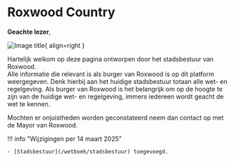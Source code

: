 # Roxwood Country 

**Geachte lezer**, 

![Image title](https://i.imgur.com/KXtU9CX.png){ align=right }

Hartelijk welkom op deze pagina ontworpen door het stadsbestuur van Roxwood. <br />
Alle informatie die relevant is als burger van Roxwood is op dit platform weergegeven.
Denk hierbij aan het huidige stadsbestuur totaan alle wet- en regelgeving.
Als burger van Roxwood is het belangrijk om op de hoogte te zijn van de huidige wet- en regelgeving, immers iedereen wordt geacht de wet te kennen. 

Mochten er onjuistheden worden geconstateerd neem dan contact op met de Mayor van Roxwood.

!!! info "Wijzigingen per 14 maart 2025"

    - [Stadsbestuur](/wetboek/stadsbestuur) toegevoegd.
